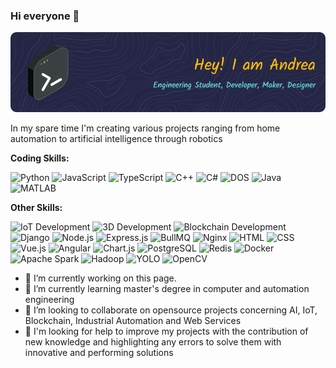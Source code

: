 ### Hi everyone 👋

![](https://github.com/125ade/125ade/blob/main/github-header-image.png)

In my spare time I'm creating various projects ranging from home automation to artificial intelligence through robotics

**Coding Skills:**

![Python](https://img.shields.io/badge/Python-3776AB?style=for-the-badge&logo=python&logoColor=white&labelColor=black)
![JavaScript](https://img.shields.io/badge/JavaScript-F7DF1E?style=for-the-badge&logo=javascript&logoColor=white&labelColor=black)
![TypeScript](https://img.shields.io/badge/TypeScript-007ACC?style=for-the-badge&logo=typescript&logoColor=white&labelColor=black)
![C++](https://img.shields.io/badge/C++-00599C?style=for-the-badge&logo=cplusplus&logoColor=white&labelColor=black)
![C#](https://img.shields.io/badge/C%23-239120?style=for-the-badge&logo=csharp&logoColor=white&labelColor=black)
![DOS](https://img.shields.io/badge/DOS-0071C5?style=for-the-badge&logo=freedos&logoColor=white&labelColor=black)
![Java](https://img.shields.io/badge/Java-007396?style=for-the-badge&logo=java&logoColor=white&labelColor=black)
![MATLAB](https://img.shields.io/badge/MATLAB-0076A8?style=for-the-badge&logo=mathworks&logoColor=white&labelColor=black)

**Other  Skills:** 

![IoT Development](https://img.shields.io/badge/IoT%20Development-00979D?style=for-the-badge&logo=arduino&logoColor=white&labelColor=black)
![3D Development](https://img.shields.io/badge/3D%20Development-F5792A?style=for-the-badge&logo=blender&logoColor=white&labelColor=black)
![Blockchain Development](https://img.shields.io/badge/Blockchain%20Development-3C3C3D?style=for-the-badge&logo=ethereum&logoColor=white&labelColor=black)
![Django](https://img.shields.io/badge/Django-092E20?style=for-the-badge&logo=django&logoColor=white&labelColor=black)
![Node.js](https://img.shields.io/badge/Node.js-339933?style=for-the-badge&logo=nodedotjs&logoColor=white&labelColor=black)
![Express.js](https://img.shields.io/badge/Express.js-000000?style=for-the-badge&logo=express&logoColor=white&labelColor=black)
![BullMQ](https://img.shields.io/badge/BullMQ-DD0000?style=for-the-badge&labelColor=black)
![Nginx](https://img.shields.io/badge/Nginx-009639?style=for-the-badge&logo=nginx&logoColor=white&labelColor=black)
![HTML](https://img.shields.io/badge/HTML-E34F26?style=for-the-badge&logo=html5&logoColor=white&labelColor=black)
![CSS](https://img.shields.io/badge/CSS-1572B6?style=for-the-badge&logo=css3&logoColor=white&labelColor=black)
![Vue.js](https://img.shields.io/badge/Vue.js-4FC08D?style=for-the-badge&logo=vue.js&logoColor=white&labelColor=black)
![Angular](https://img.shields.io/badge/Angular-DD0031?style=for-the-badge&logo=angular&logoColor=white&labelColor=black)
![Chart.js](https://img.shields.io/badge/Chart.js-FF6384?style=for-the-badge&logo=chartdotjs&logoColor=white&labelColor=black)
![PostgreSQL](https://img.shields.io/badge/PostgreSQL-4479A1?style=for-the-badge&logo=postgresql&logoColor=white&labelColor=black)
![Redis](https://img.shields.io/badge/Redis-DC382D?style=for-the-badge&logo=redis&logoColor=white&labelColor=black)
![Docker](https://img.shields.io/badge/Docker-2496ED?style=for-the-badge&logo=docker&logoColor=white&labelColor=black)
![Apache Spark](https://img.shields.io/badge/Apache%20Spark-E25A1C?style=for-the-badge&logo=apachespark&logoColor=white&labelColor=black)
![Hadoop](https://img.shields.io/badge/Hadoop-66CCFF?style=for-the-badge&logo=apachehadoop&logoColor=white&labelColor=black)
![YOLO](https://img.shields.io/badge/YOLO-FF9900?style=for-the-badge&logo=tensorflow&logoColor=white&labelColor=black)
![OpenCV](https://img.shields.io/badge/OpenCV-5C3EE8?style=for-the-badge&logo=opencv&logoColor=white&labelColor=black)



- 🔭 I’m currently working on this page. 
- 🌱 I’m currently learning master's degree in computer and automation engineering 
- 👯 I’m looking to collaborate on opensource projects concerning AI, IoT, Blockchain, Industrial Automation and Web Services 
- 🤔 I'm looking for help to improve my projects with the contribution of new knowledge and highlighting any errors to solve them with innovative and performing solutions
